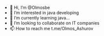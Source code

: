 - 👋 Hi, I’m @Olmosbe
- 👀 I’m interested in java developing
- 🌱 I’m currently learning java...
- 💞️ I’m looking to collaborate on IT companies
- 📫 How to reach me t.me/Olmos_Ashurov
<!---
Olmosbe/Olmosbe is a ✨ special ✨ repository because its `README.md` (this file) appears on your GitHub profile.
You can click the Preview link to take a look at your changes.
--->
